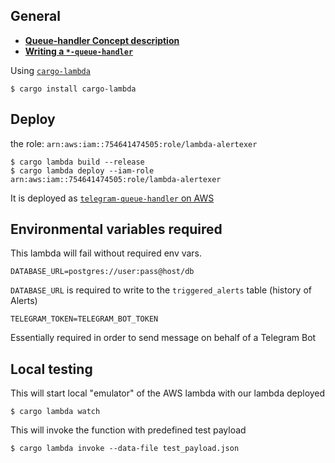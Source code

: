 ## General

- [**Queue-handler Concept description**](./docs/QUEUE_HANDLER_CONCEPT.md)
- [**Writing a `*-queue-handler`**](./docs/WRITING_QUEUE_HANDLER.md)

Using [`cargo-lambda`](https://github.com/cargo-lambda/cargo-lambda)
```
$ cargo install cargo-lambda
```

## Deploy

the role: `arn:aws:iam::754641474505:role/lambda-alertexer`

```
$ cargo lambda build --release
$ cargo lambda deploy --iam-role arn:aws:iam::754641474505:role/lambda-alertexer
```

It is deployed as [`telegram-queue-handler` on AWS](https://eu-central-1.console.aws.amazon.com/lambda/home?region=eu-central-1#/functions/telegram-queue-handler)

## Environmental variables required

This lambda will fail without required env vars.

```
DATABASE_URL=postgres://user:pass@host/db
```

`DATABASE_URL` is required to write to the `triggered_alerts` table (history of Alerts)

```
TELEGRAM_TOKEN=TELEGRAM_BOT_TOKEN
```

Essentially required in order to send message on behalf of a Telegram Bot

## Local testing

This will start local "emulator" of the AWS lambda with our lambda deployed

```
$ cargo lambda watch
```

This will invoke the function with predefined test payload

```
$ cargo lambda invoke --data-file test_payload.json
```
